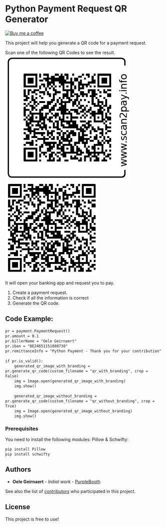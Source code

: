 # Python Payment Request QR Generator

[![Buy me a coffee](https://www.buymeacoffee.com/assets/img/custom_images/black_img.png)](http://buymeacoff.ee/oelegeirnaert)

This project will help you generate a QR code for a payment request.

Scan one of the following QR Codes to see the result.
![Alt text](qr_examples/qr_with_branding.jpg?raw=true "QR With Branding")
![Alt text](qr_examples/qr_without_branding.jpg?raw=true "QR Without Branding")

It will open your banking app and request you to pay.

1. Create a payment request.
2. Check if all the information is correct
3. Generate the QR code.

## Code Example:

```
pr = payment.PaymentRequest()
pr.amount = 0.1
pr.billerName = "Oele Geirnaert"
pr.iban = "BE24651151080738"
pr.remittanceInfo = "Python Payment - Thank you for your contribution"

if pr.is_valid():
    generated_qr_image_with_branding = pr.generate_qr_code(custom_filename = "qr_with_branding", crop = False)
    img = Image.open(generated_qr_image_with_branding)
    img.show()

    generated_qr_image_without_branding = pr.generate_qr_code(custom_filename = "qr_without_branding", crop = True)
    img = Image.open(generated_qr_image_without_branding)
    img.show()
```

### Prerequisites

You need to install the following modules: Pillow & Schwifty:
```
pip install Pillow
pip install schwifty
```

## Authors

* **Oele Geirnaert** - *Initial work* - [PurpleBooth](https://github.com/oelegeirnaert)

See also the list of [contributors](https://github.com/your/project/contributors) who participated in this project.

## License

This project is free to use!
